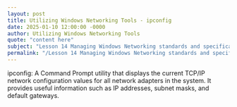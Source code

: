 ```yaml
---
layout: post
title: Utilizing Windows Networking Tools - ipconfig
date: 2025-01-10 12:00:00 -0000
author: Utilizing Windows Networking Tools
quote: "content here"
subject: "Lesson 14 Managing Windows Networking standards and specifications"
permalink: "/Lesson 14 Managing Windows Networking standards and specifications/Utilizing Windows Networking Tools/Utilizing Windows Networking Tools - ipconfig"
---
```


ipconfig: A Command Prompt utility that displays the current TCP/IP network configuration values for all network adapters in the system. It provides useful information such as IP addresses, subnet masks, and default gateways.
